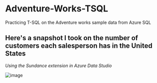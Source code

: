 # Adventure-Works-TSQL
Practicing T-SQL on the Adventure works sample data from Azure SQL

## Here's a snapshot I took on the number of customers each salesperson has in the United States

*Using the Sundance extension in Azure Data Studio*

![image](https://user-images.githubusercontent.com/30465635/188533000-59b4f303-ab8d-4b8d-8ad4-b7d1d714929a.png)

